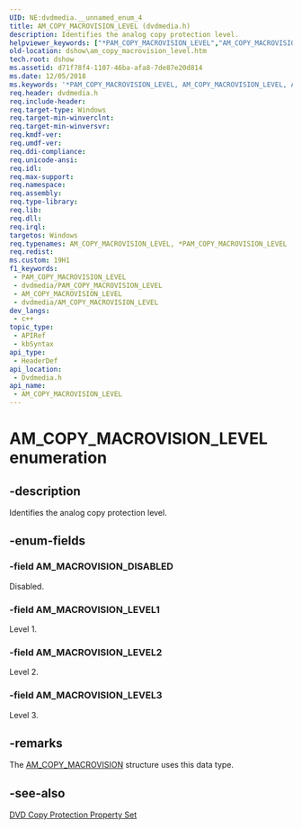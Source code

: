 ```yaml
---
UID: NE:dvdmedia.__unnamed_enum_4
title: AM_COPY_MACROVISION_LEVEL (dvdmedia.h)
description: Identifies the analog copy protection level.
helpviewer_keywords: ["*PAM_COPY_MACROVISION_LEVEL","AM_COPY_MACROVISION_LEVEL","AM_COPY_MACROVISION_LEVEL enumeration [DirectShow]","AM_MACROVISION_DISABLED","AM_MACROVISION_LEVEL1","AM_MACROVISION_LEVEL2","AM_MACROVISION_LEVEL3","PAM_COPY_MACROVISION_LEVEL","PAM_COPY_MACROVISION_LEVEL enumeration pointer [DirectShow]","dshow.am_copy_macrovision_level","dvdmedia/AM_COPY_MACROVISION_LEVEL","dvdmedia/AM_MACROVISION_DISABLED","dvdmedia/AM_MACROVISION_LEVEL1","dvdmedia/AM_MACROVISION_LEVEL2","dvdmedia/AM_MACROVISION_LEVEL3","dvdmedia/PAM_COPY_MACROVISION_LEVEL"]
old-location: dshow\am_copy_macrovision_level.htm
tech.root: dshow
ms.assetid: d71f78f4-1107-46ba-afa8-7de87e20d814
ms.date: 12/05/2018
ms.keywords: '*PAM_COPY_MACROVISION_LEVEL, AM_COPY_MACROVISION_LEVEL, AM_COPY_MACROVISION_LEVEL enumeration [DirectShow], AM_MACROVISION_DISABLED, AM_MACROVISION_LEVEL1, AM_MACROVISION_LEVEL2, AM_MACROVISION_LEVEL3, PAM_COPY_MACROVISION_LEVEL, PAM_COPY_MACROVISION_LEVEL enumeration pointer [DirectShow], dshow.am_copy_macrovision_level, dvdmedia/AM_COPY_MACROVISION_LEVEL, dvdmedia/AM_MACROVISION_DISABLED, dvdmedia/AM_MACROVISION_LEVEL1, dvdmedia/AM_MACROVISION_LEVEL2, dvdmedia/AM_MACROVISION_LEVEL3, dvdmedia/PAM_COPY_MACROVISION_LEVEL'
req.header: dvdmedia.h
req.include-header: 
req.target-type: Windows
req.target-min-winverclnt: 
req.target-min-winversvr: 
req.kmdf-ver: 
req.umdf-ver: 
req.ddi-compliance: 
req.unicode-ansi: 
req.idl: 
req.max-support: 
req.namespace: 
req.assembly: 
req.type-library: 
req.lib: 
req.dll: 
req.irql: 
targetos: Windows
req.typenames: AM_COPY_MACROVISION_LEVEL, *PAM_COPY_MACROVISION_LEVEL
req.redist: 
ms.custom: 19H1
f1_keywords:
 - PAM_COPY_MACROVISION_LEVEL
 - dvdmedia/PAM_COPY_MACROVISION_LEVEL
 - AM_COPY_MACROVISION_LEVEL
 - dvdmedia/AM_COPY_MACROVISION_LEVEL
dev_langs:
 - c++
topic_type:
 - APIRef
 - kbSyntax
api_type:
 - HeaderDef
api_location:
 - Dvdmedia.h
api_name:
 - AM_COPY_MACROVISION_LEVEL
---
```


# AM_COPY_MACROVISION_LEVEL enumeration


## -description

Identifies the analog copy protection level.

## -enum-fields

### -field AM_MACROVISION_DISABLED

Disabled.

### -field AM_MACROVISION_LEVEL1

Level 1.

### -field AM_MACROVISION_LEVEL2

Level 2.

### -field AM_MACROVISION_LEVEL3

Level 3.

## -remarks

The <a href="https://docs.microsoft.com/previous-versions/windows/desktop/api/dvdmedia/ns-dvdmedia-am_copy_macrovision">AM_COPY_MACROVISION</a> structure uses this data type.

## -see-also

<a href="https://docs.microsoft.com/windows/desktop/DirectShow/dvd-copy-protection-property-set">DVD Copy Protection Property Set</a>

